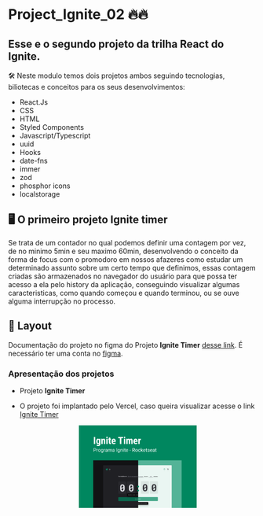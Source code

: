 # Project_Ignite_02 🔥🔥

## Esse e o segundo projeto da trilha React do Ignite.

🛠 Neste modulo temos dois projetos ambos seguindo tecnologias, biliotecas e conceitos para os seus desenvolvimentos:

-  React.Js
-  CSS
-  HTML
-  Styled Components
-  Javascript/Typescript
-  uuid
-  Hooks
-  date-fns
-  immer
-  zod
-  phosphor icons
-  localstorage

## 🖥 O primeiro projeto Ignite timer
Se trata de um contador no qual podemos definir uma contagem por vez, de no minimo 5min e seu maximo 60min, desenvolvendo o conceito da forma de focus com o promodoro em nossos afazeres como estudar um determinado assunto sobre um certo tempo que definimos, essas contagem criadas são armazenados no navegador do usuário para que possa ter acesso a ela pelo history da aplicação, conseguindo visualizar algumas caracteristicas, como quando começou e quando terminou, ou se ouve alguma interrupção no processo.

## 🎨 Layout
Documentação do projeto no figma do Projeto **Ignite Timer** [desse link](https://www.figma.com/file/oQ2NRRhOI4Est5fThQ7crG/Ignite-Timer-(Community)?type=design&node-id=2-12&mode=design&t=gcrEtRqMRJQAEzyM-0). É necessário ter uma conta no [figma](https://www.figma.com).

### Apresentação dos projetos
- Projeto **Ignite Timer**
- O projeto foi implantado pelo Vercel, caso queira visualizar acesse o link [Ignite Timer](https://ignite-focus-kvlhatpr8-jonatasas.vercel.app/)
  
  <p align= "center">
  <img src="https://github.com/JonatasAS/assets/blob/main/FocusTimerIgnite.png" alt="Demonstração do projeto" width="50%" />
  </p>
